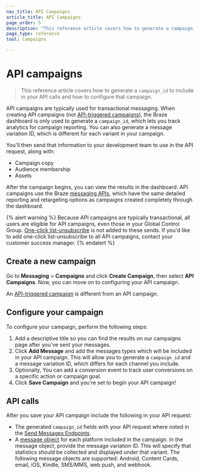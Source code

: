 ```yaml
---
nav_title: API Campaigns
article_title: API Campaigns
page_order: 5
description: "This reference article covers how to generate a campaign_id to include in your API calls and how to configure that campaign."
page_type: reference
tool: Campaigns

---
```

# API campaigns

> This reference article covers how to generate a `campaign_id` to include in your API calls and how to configure that campaign.

API campaigns are typically used for transactional messaging. When creating API campaigns (not [API-triggered campaigns]({{site.baseurl}}/user_guide/engagement_tools/campaigns/building_campaigns/delivery_types/api_triggered_delivery/)), the Braze dashboard is only used to generate a `campaign_id`, which lets you track analytics for campaign reporting. You can also generate a message variation ID, which is different for each variant in your campaign. 

You'll then send that information to your development team to use in the API request, along with:
- Campaign copy
- Audience membership
- Assets

After the campaign begins, you can view the results in the dashboard. API campaigns use the Braze [messaging APIs]({{site.baseurl}}/api/endpoints/messaging/), which have the same detailed reporting and retargeting options as campaigns created completely through the dashboard.

{% alert warning %}
Because API campaigns are typically transactional, all users are eligible for API campaigns, even those in your Global Control Group. [One-click list-unsubscribe]({{site.baseurl}}/user_guide/administrative/app_settings/email_settings/#list-unsubscribe) is not added to these sends. If you'd like to add one-click list-unsubscribe to all API campaigns, contact your customer success manager.
{% endalert %}

## Create a new campaign

Go to **Messaging** > **Campaigns** and click **Create Campaign**, then select **API Campaigns**. Now, you can move on to configuring your API campaign.

An [API-triggered campaign]({{site.baseurl}}/user_guide/engagement_tools/campaigns/building_campaigns/delivery_types/api_triggered_delivery/) is different from an API campaign.

## Configure your campaign

To configure your campaign, perform the following steps:

1. Add a descriptive title so you can find the results on our campaigns page after you've sent your messages.
2. Click **Add Message** and add the messages types which will be included in your API campaign. This will allow you to generate a `campaign_id` and a message variation ID, which differs for each channel you include. 
3. Optionally, You can add a conversion event to track user conversions on a specific action or campaign goal.
4. Click **Save Campaign** and you're set to begin your API campaign!

## API calls

After you save your API campaign include the following in your API request: 
- The generated `campaign_id` fields with your API request where noted in the [Send Messages Endpoints][2].
- A [message object]({{site.baseurl}}/api/objects_filters/#messaging-objects) for each platform included in the campaign. In the message object, provide the message variation ID. This will specify that statistics should be collected and displayed under that variant. The following message objects are supported: Android, Content Cards, email, iOS, Kindle, SMS/MMS, web push, and webhook.

[2]: {{site.baseurl}}/api/endpoints/messaging/#send-endpoints

